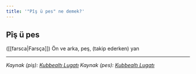 ```yaml
---
title: '"Pîş ü pes" ne demek?'
---
```


## Pîş ü pes
([[farsca|Farsça]]) Ön ve arka, peş, (takip ederken) yan

---
*Kaynak (piş): [Kubbealtı Lugatı](https://www.lugatim.com/s/piş)
Kaynak (pes): [Kubbealtı Lugatı](https://www.lugatim.com/s/pes)*